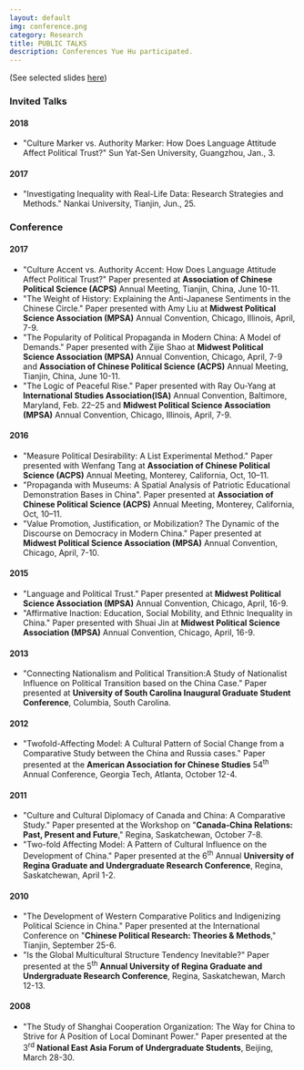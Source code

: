 ```yaml
---
layout: default
img: conference.png
category: Research
title: PUBLIC TALKS
description: Conferences Yue Hu participated.
---
```


(See selected slides [here](slides_gh))

### Invited Talks

#### 2018
* "Culture Marker vs. Authority Marker: How Does Language Attitude Affect Political Trust?" Sun Yat-Sen University, Guangzhou, Jan., 3.

#### 2017
* "Investigating Inequality with Real-Life Data: Research Strategies and Methods." Nankai University, Tianjin, Jun., 25.

### Conference

#### 2017
* "Culture Accent vs. Authority Accent: How Does Language Attitude Affect Political Trust?" Paper presented at **Association of Chinese Political Science (ACPS)** Annual Meeting, Tianjin, China, June 10-11.
* "The Weight of History: Explaining the Anti-Japanese Sentiments in the Chinese Circle." Paper presented with Amy Liu at **Midwest Political Science Association (MPSA)** Annual Convention, Chicago, Illinois, April, 7-9.
* "The Popularity of Political Propaganda in Modern China: A Model of Demands." Paper presented with Zijie Shao at **Midwest Political Science Association (MPSA)** Annual Convention, Chicago, April, 7-9 and **Association of Chinese Political Science (ACPS)** Annual Meeting, Tianjin, China, June 10-11.
* "The Logic of Peaceful Rise." Paper presented with Ray Ou-Yang at **International Studies Association(ISA)** Annual Convention, Baltimore, Maryland, Feb. 22–25 and **Midwest Political Science Association (MPSA)** Annual Convention, Chicago, Illinois, April, 7-9.

#### 2016
* "Measure Political Desirability: A List Experimental Method." Paper presented with Wenfang Tang at **Association of Chinese Political Science (ACPS)** Annual Meeting, Monterey, California, Oct, 10–11.
* "Propaganda with Museums: A Spatial Analysis of Patriotic Educational Demonstration Bases in China". Paper presented at **Association of Chinese Political Science (ACPS)** Annual Meeting, Monterey, California, Oct, 10–11.
* "Value Promotion, Justification, or Mobilization? The Dynamic of the Discourse on Democracy in Modern China." Paper presented at **Midwest Political Science Association (MPSA)** Annual Convention, Chicago, April, 7-10.

#### 2015
* "Language and Political Trust." Paper presented at **Midwest Political Science Association (MPSA)** Annual Convention, Chicago, April, 16-9.
* "Affirmative Inaction: Education, Social Mobility, and Ethnic Inequality in China." Paper presented with Shuai Jin at **Midwest Political Science Association (MPSA)** Annual Convention, Chicago, April, 16-9.

#### 2013
* "Connecting Nationalism and Political Transition:A Study of Nationalist Influence on Political Transition based on the China Case." Paper presented at **University of South Carolina Inaugural Graduate Student Conference**, Columbia, South Carolina.

#### 2012
* "Twofold-Affecting Model: A Cultural Pattern of Social Change from a Comparative Study between the China and Russia cases." Paper presented at the **American Association for Chinese Studies** 54<sup>th</sup> Annual Conference, Georgia Tech, Atlanta, October 12-4.

#### 2011
* "Culture and Cultural Diplomacy of Canada and China: A Comparative Study." Paper presented at the Workshop on "**Canada-China Relations: Past, Present and Future**," Regina, Saskatchewan, October 7-8.
* "Two-fold Affecting Model: A Pattern of Cultural Influence on the Development of China." Paper presented at the 6<sup>th</sup> Annual **University of Regina Graduate and Undergraduate Research Conference**, Regina, Saskatchewan, April 1-2.

#### 2010
* "The Development of Western Comparative Politics and Indigenizing Political Science in China." Paper presented at the International Conference on "**Chinese Political Research: Theories & Methods**," Tianjin, September 25-6.
* "Is the Global Multicultural Structure Tendency Inevitable?" Paper presented at the 5<sup>th</sup> **Annual University of Regina Graduate and Undergraduate Research Conference**, Regina, Saskatchewan, March 12-13.

#### 2008
* "The Study of Shanghai Cooperation Organization: The Way for China to Strive for A Position of Local Dominant Power." Paper presented at the 3<sup>rd</sup> **National East Asia Forum of Undergraduate Students**, Beijing, March 28-30.